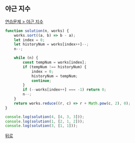 ## 야근 지수

[연습문제 > 야근 지수](https://programmers.co.kr/learn/courses/30/lessons/12927)

``` js
function solution(n, works) {
    works.sort((a, b) => b - a);
    let index = 0;
    let historyNum = works[index++]--;
    n--;

    while (n) {
        const tempNum = works[index];
        if (tempNum !== historyNum) {
            index = 0;
            historyNum = tempNum;
            continue;
        }
        if (--works[index++] === -1) return 0;
        n--;
    }
    return works.reduce((r, c) => r + Math.pow(c, 2), 0);
}

console.log(solution(4, [4, 3, 3]));
console.log(solution(1, [2, 1, 2]));
console.log(solution(3, [1, 1]));
```

[뒤로](https://github.com/SeongYongLee/TIL/tree/main/Algorithm/Programmers)